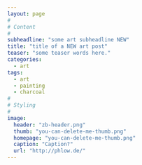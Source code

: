 ```yaml
---
layout: page
#
# Content
#
subheadline: "some art subheadline NEW"
title: "title of a NEW art post"
teaser: "some teaser words here."
categories:
  - art
tags:
  - art
  - painting
  - charcoal
#
# Styling
#
image:
  header: "zb-header.png"
  thumb: "you-can-delete-me-thumb.png"
  homepage: "you-can-delete-me-thumb.png"
  caption: "Caption?"
  url: "http://phlow.de/"
---
```




 [1]: #
 [2]: #
 [3]: #
 [4]: #
 [5]: #
 [6]: #
 [7]: #
 [8]: #
 [9]: #
 [10]: #
